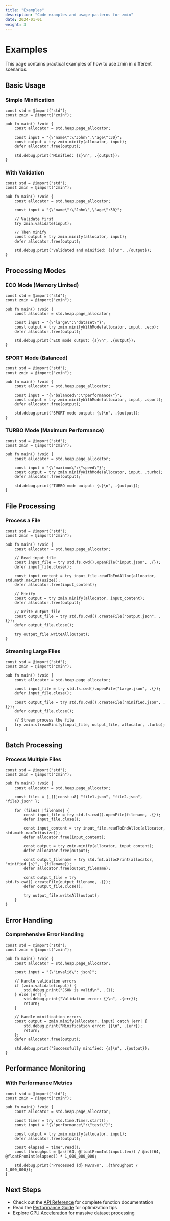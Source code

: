 ```yaml
---
title: "Examples"
description: "Code examples and usage patterns for zmin"
date: 2024-01-01
weight: 3
---
```


# Examples

This page contains practical examples of how to use zmin in different scenarios.

## Basic Usage

### Simple Minification

```zig
const std = @import("std");
const zmin = @import("zmin");

pub fn main() !void {
    const allocator = std.heap.page_allocator;

    const input = "{\"name\":\"John\",\"age\":30}";
    const output = try zmin.minify(allocator, input);
    defer allocator.free(output);

    std.debug.print("Minified: {s}\n", .{output});
}
```

### With Validation

```zig
const std = @import("std");
const zmin = @import("zmin");

pub fn main() !void {
    const allocator = std.heap.page_allocator;

    const input = "{\"name\":\"John\",\"age\":30}";

    // Validate first
    try zmin.validate(input);

    // Then minify
    const output = try zmin.minify(allocator, input);
    defer allocator.free(output);

    std.debug.print("Validated and minified: {s}\n", .{output});
}
```

## Processing Modes

### ECO Mode (Memory Limited)

```zig
const std = @import("std");
const zmin = @import("zmin");

pub fn main() !void {
    const allocator = std.heap.page_allocator;

    const input = "{\"large\":\"dataset\"}";
    const output = try zmin.minifyWithMode(allocator, input, .eco);
    defer allocator.free(output);

    std.debug.print("ECO mode output: {s}\n", .{output});
}
```

### SPORT Mode (Balanced)

```zig
const std = @import("std");
const zmin = @import("zmin");

pub fn main() !void {
    const allocator = std.heap.page_allocator;

    const input = "{\"balanced\":\"performance\"}";
    const output = try zmin.minifyWithMode(allocator, input, .sport);
    defer allocator.free(output);

    std.debug.print("SPORT mode output: {s}\n", .{output});
}
```

### TURBO Mode (Maximum Performance)

```zig
const std = @import("std");
const zmin = @import("zmin");

pub fn main() !void {
    const allocator = std.heap.page_allocator;

    const input = "{\"maximum\":\"speed\"}";
    const output = try zmin.minifyWithMode(allocator, input, .turbo);
    defer allocator.free(output);

    std.debug.print("TURBO mode output: {s}\n", .{output});
}
```

## File Processing

### Process a File

```zig
const std = @import("std");
const zmin = @import("zmin");

pub fn main() !void {
    const allocator = std.heap.page_allocator;

    // Read input file
    const input_file = try std.fs.cwd().openFile("input.json", .{});
    defer input_file.close();

    const input_content = try input_file.readToEndAlloc(allocator, std.math.maxInt(usize));
    defer allocator.free(input_content);

    // Minify
    const output = try zmin.minify(allocator, input_content);
    defer allocator.free(output);

    // Write output file
    const output_file = try std.fs.cwd().createFile("output.json", .{});
    defer output_file.close();

    try output_file.writeAll(output);
}
```

### Streaming Large Files

```zig
const std = @import("std");
const zmin = @import("zmin");

pub fn main() !void {
    const allocator = std.heap.page_allocator;

    const input_file = try std.fs.cwd().openFile("large.json", .{});
    defer input_file.close();

    const output_file = try std.fs.cwd().createFile("minified.json", .{});
    defer output_file.close();

    // Stream process the file
    try zmin.streamMinify(input_file, output_file, allocator, .turbo);
}
```

## Batch Processing

### Process Multiple Files

```zig
const std = @import("std");
const zmin = @import("zmin");

pub fn main() !void {
    const allocator = std.heap.page_allocator;

    const files = [_][]const u8{ "file1.json", "file2.json", "file3.json" };

    for (files) |filename| {
        const input_file = try std.fs.cwd().openFile(filename, .{});
        defer input_file.close();

        const input_content = try input_file.readToEndAlloc(allocator, std.math.maxInt(usize));
        defer allocator.free(input_content);

        const output = try zmin.minify(allocator, input_content);
        defer allocator.free(output);

        const output_filename = try std.fmt.allocPrint(allocator, "minified_{s}", .{filename});
        defer allocator.free(output_filename);

        const output_file = try std.fs.cwd().createFile(output_filename, .{});
        defer output_file.close();

        try output_file.writeAll(output);
    }
}
```

## Error Handling

### Comprehensive Error Handling

```zig
const std = @import("std");
const zmin = @import("zmin");

pub fn main() !void {
    const allocator = std.heap.page_allocator;

    const input = "{\"invalid\": json}";

    // Handle validation errors
    if (zmin.validate(input)) {
        std.debug.print("JSON is valid\n", .{});
    } else |err| {
        std.debug.print("Validation error: {}\n", .{err});
        return;
    }

    // Handle minification errors
    const output = zmin.minify(allocator, input) catch |err| {
        std.debug.print("Minification error: {}\n", .{err});
        return;
    };
    defer allocator.free(output);

    std.debug.print("Successfully minified: {s}\n", .{output});
}
```

## Performance Monitoring

### With Performance Metrics

```zig
const std = @import("std");
const zmin = @import("zmin");

pub fn main() !void {
    const allocator = std.heap.page_allocator;

    const timer = try std.time.Timer.start();
    const input = "{\"performance\":\"test\"}";

    const output = try zmin.minify(allocator, input);
    defer allocator.free(output);

    const elapsed = timer.read();
    const throughput = @as(f64, @floatFromInt(input.len)) / @as(f64, @floatFromInt(elapsed)) * 1_000_000_000;

    std.debug.print("Processed {d} MB/s\n", .{throughput / 1_000_000});
}
```

## Next Steps

- Check out the [API Reference](/api-reference-generated.html) for complete function documentation
- Read the [Performance Guide](/docs/performance/) for optimization tips
- Explore [GPU Acceleration](/docs/gpu/) for massive dataset processing
